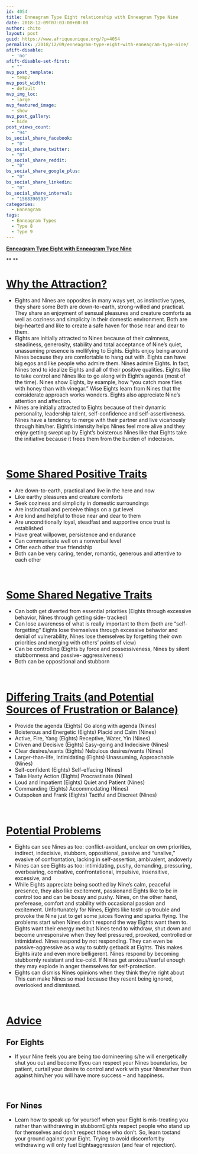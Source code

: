 ```yaml
---
id: 4054
title: Enneagram Type Eight relationship with Enneagram Type Nine
date: 2018-12-09T07:03:00+00:00
author: chito
layout: post
guid: https://www.afriqueunique.org/?p=4054
permalink: /2018/12/09/enneagram-type-eight-with-enneagram-type-nine/
afift-disable:
  - 'no'
afift-disable-set-first:
  - ""
mvp_post_template:
  - temp2
mvp_post_width:
  - default
mvp_img_loc:
  - large
mvp_featured_image:
  - show
mvp_post_gallery:
  - hide
post_views_count:
  - "94"
bs_social_share_facebook:
  - "0"
bs_social_share_twitter:
  - "0"
bs_social_share_reddit:
  - "0"
bs_social_share_google_plus:
  - "0"
bs_social_share_linkedin:
  - "0"
bs_social_share_interval:
  - "1568396593"
categories:
  - Enneagram
tags:
  - Enneagram Types
  - Type 8
  - Type 9
---
```

**<u>Enneagram Type Eight with Enneagram Type Nine</u>**

** **

# <u>Why the Attraction?</u>

  * Eights and Nines are opposites in many ways yet, as instinctive types, they share some Both are down-to-earth, strong-willed and practical. They share an enjoyment of sensual pleasures and creature comforts as well as coziness and simplicity in their domestic environment. Both are big-hearted and like to create a safe haven for those near and dear to them.
  * Eights are initially attracted to Nines because of their calmness, steadiness, generosity, stability and total acceptance of Nine’s quiet, unassuming presence is mollifying to Eights. Eights enjoy being around Nines because they are comfortable to hang out with. Eights can have big egos and like people who admire them. Nines admire Eights. In fact, Nines tend to idealize Eights and all of their positive qualities. Eights like to take control and Nines like to go along with Eight’s agenda (most of the time). Nines show Eights, by example, how “you catch more flies with honey than with vinegar.” Wise Eights learn from Nines that the considerate approach works wonders. Eights also appreciate Nine’s attention and affection.
  * Nines are initially attracted to Eights because of their dynamic personality, leadership talent, self-confidence and self-assertiveness. Nines have a tendency to merge with their partner and live vicariously through him/her. Eight’s intensity helps Nines feel more alive and they enjoy getting swept up by Eight’s boisterous Nines like that Eights take the initiative because it frees them from the burden of indecision.

&nbsp;

# <u>Some Shared Positive Traits</u>

  * Are down-to-earth, practical and live in the here and now
  * Like earthy pleasures and creature comforts
  * Seek coziness and simplicity in domestic surroundings
  * Are instinctual and perceive things on a gut level
  * Are kind and helpful to those near and dear to them
  * Are unconditionally loyal, steadfast and supportive once trust is established
  * Have great willpower, persistence and endurance
  * Can communicate well on a nonverbal level
  * Offer each other true friendship
  * Both can be very caring, tender, romantic, generous and attentive to each other

&nbsp;

# <u>Some Shared Negative Traits</u>

  * Can both get diverted from essential priorities (Eights through excessive behavior, Nines through getting side- tracked)
  * Can lose awareness of what is really important to them (both are “self-forgetting” Eights lose themselves through excessive behavior and denial of vulnerability, Nines lose themselves by forgetting their own priorities and merging with others’ points of view)
  * Can be controlling (Eights by force and possessiveness, Nines by silent stubbornness and passive- aggressiveness)
  * Both can be oppositional and stubborn

&nbsp;

# <u>Differing Traits (and Potential Sources of Frustration or Balance)</u>

  * Provide the agenda (Eights) Go along with agenda (Nines)
  * Boisterous and Energetic (Eights) Placid and Calm (Nines)
  * Active, Fire, Yang (Eights) Receptive, Water, Yin (Nines)
  * Driven and Decisive (Eights) Easy-going and Indecisive (Nines)
  * Clear desires/wants (Eights) Nebulous desires/wants (Nines)
  * Larger-than-life, Intimidating (Eights) Unassuming, Approachable (Nines)
  * Self-confident (Eights) Self-effacing (Nines)
  * Take Hasty Action (Eights) Procrastinate (Nines)
  * Loud and Impatient (Eights) Quiet and Patient (Nines)
  * Commanding (Eights) Accommodating (Nines)
  * Outspoken and Frank (Eights) Tactful and Discreet (Nines)

&nbsp;

# <u>Potential Problems</u>

  * Eights can see Nines as too: conflict-avoidant, unclear on own priorities, indirect, indecisive, stubborn, oppositional, passive and “unalive,” evasive of confrontation, lacking in self-assertion, ambivalent, andoverly
  * Nines can see Eights as too: intimidating, pushy, demanding, pressuring, overbearing, combative, confrontational, impulsive, insensitive, excessive, and
  * While Eights appreciate being soothed by Nine’s calm, peaceful presence, they also like excitement, passionand Eights like to be in control too and can be bossy and pushy. Nines, on the other hand, preferease, comfort and stability with occasional passion and excitement. Unfortunately for Nines, Eights like tostir up trouble and provoke the Nine just to get some juices flowing and sparks flying. The problems start when Nines don’t respond the way Eights want them to. Eights want their energy met but Nines tend to withdraw, shut down and become unresponsive when they feel pressured, provoked, controlled or intimidated. Nines respond by not responding. They can even be passive-aggressive as a way to subtly getback at Eights. This makes Eights irate and even more belligerent. Nines respond by becoming stubbornly resistant and ice-cold. If Nines get anxious/fearful enough they may explode in anger themselves for self-protection.
  * Eights can dismiss Nines opinions when they think they’re right about This can make Nines so mad because they resent being ignored, overlooked and dismissed.

&nbsp;

# <u>Advice</u>

## For Eights

  * If your Nine feels you are being too domineering s/he will energetically shut you out and become Ifyou can respect your Nines boundaries, be patient, curtail your desire to control and work with your Ninerather than against him/her you will have more success – and happiness.

&nbsp;

## For Nines

  * Learn how to speak up for yourself when your Eight is mis-treating you rather than withdrawing in stubbornEights respect people who stand up for themselves and don’t respect those who don’t. So, learn tostand your ground against your Eight. Trying to avoid discomfort by withdrawing will only fuel Eightsaggression (and fear of rejection).